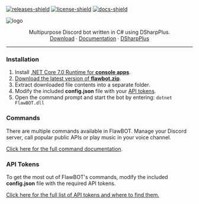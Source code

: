 <!-- BADGES -->
[![releases-shield]][releases-link]
[![license-shield]][license-link]
[![docs-shield]][docs-link]

![logo](https://user-images.githubusercontent.com/6818236/206876167-497dca99-7248-4bd7-a1ae-9c0e037dc87b.png)
<p align="center">
  <p align="center">
    Multipurpose Discord bot written in C# using DSharpPlus.
    <br />
    <a href="https://github.com/CriticalFlaw/FlawBOT/releases/latest">Download</a>
    ·
    <a href="https://criticalflaw.ca/FlawBOT/">Documentation</a>
    ·
    <a href="https://github.com/DSharpPlus/DSharpPlus">DSharpPlus</a>
  </p>
</p>

<!-- MARKDOWN LINKS -->
[releases-shield]: https://img.shields.io/github/release/CriticalFlaw/FlawBOT.svg
[releases-link]: https://github.com/CriticalFlaw/FlawBOT/releases/latest
[docs-shield]: https://github.com/CriticalFlaw/FlawBOT/actions/workflows/docs.yml/badge.svg
[docs-link]: https://github.com/CriticalFlaw/FlawBOT/actions/workflows/docs.yml
[license-shield]: https://img.shields.io/github/license/CriticalFlaw/FlawBOT
[license-link]: https://github.com/CriticalFlaw/FlawBOT/blob/master/.github/LICENSE

---

### Installation
1. Install [.NET Core 7.0 Runtime for **console apps**][runtime-link].
2. [Download the latest version of **flawbot.zip**][releases-link].
3. Extract downloaded file contents into a separate folder.
4. Modify the included **config.json** file with your [API tokens][tokens-link].
5. Open the command prompt and start the bot by entering: `dotnet FlawBOT.dll`

### Commands
There are multiple commands available in FlawBOT. Manage your Discord server, call popular public APIs or play music in your voice channel.

[Click here for the full command documentation][commands-link].

### API Tokens
To get the most out of FlawBOT's commands, modify the included **config.json** file with the required API tokens.

[Click here for the full list of API tokens and where to find them.][tokens-link]

<!-- MARKDOWN LINKS -->
[releases-link]: https://github.com/CriticalFlaw/FlawBOT/releases/latest
[tokens-link]: https://criticalflaw.ca/FlawBOT/tokens/
[runtime-link]: https://dotnet.microsoft.com/download/dotnet/7.0/runtime
[commands-link]: https://criticalflaw.ca/FlawBOT/modules/bot
[tokens-link]: https://criticalflaw.ca/FlawBOT/tokens
